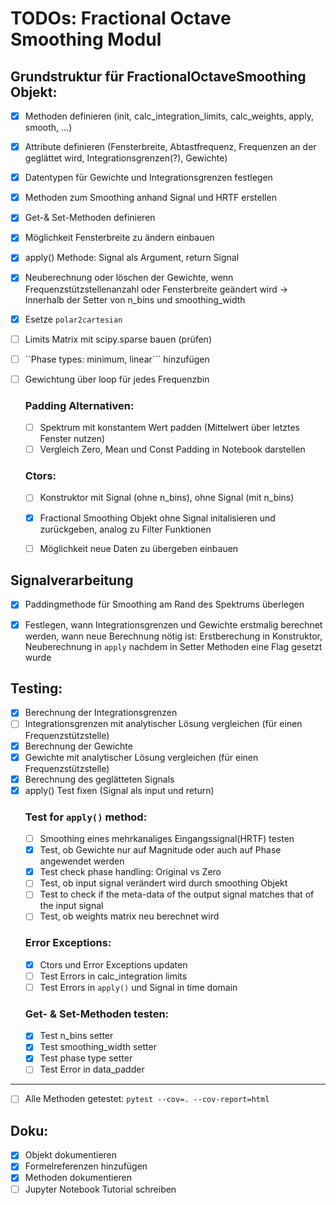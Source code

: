 # TODOs: Fractional Octave Smoothing Modul

## Grundstruktur für FractionalOctaveSmoothing Objekt:
* [x] Methoden definieren (init, calc_integration_limits, calc_weights, apply, 
    smooth, ...)
* [x] Attribute definieren (Fensterbreite, Abtastfrequenz, Frequenzen an der geglättet wird, Integrationsgrenzen(?), Gewichte)
* [x] Datentypen für Gewichte und Integrationsgrenzen festlegen
* [x] Methoden zum Smoothing anhand Signal und HRTF erstellen
* [x] Get-& Set-Methoden definieren
* [x] Möglichkeit Fensterbreite zu ändern einbauen
* [x] apply() Methode: Signal als Argument, return Signal
* [x] Neuberechnung oder löschen der Gewichte, wenn Frequenzstützstellenanzahl oder Fensterbreite geändert wird -> Innerhalb der Setter von n_bins und smoothing_width
* [x] Esetze `polar2cartesian`
* [ ] Limits Matrix mit scipy.sparse bauen (prüfen)
* [ ] ``Phase types: minimum, linear``` hinzufügen
* [ ] Gewichtung über loop für jedes Frequenzbin

    ### Padding Alternativen:
    * [ ] Spektrum mit konstantem Wert padden (Mittelwert über letztes Fenster nutzen)
    * [ ] Vergleich Zero, Mean und Const Padding in Notebook darstellen
    ### Ctors:
    * [ ] Konstruktor mit Signal (ohne n_bins), ohne Signal (mit n_bins)
    * [x] Fractional Smoothing Objekt ohne Signal initalisieren und zurückgeben, analog zu Filter Funktionen
    * [ ] Möglichkeit neue Daten zu übergeben einbauen



## Signalverarbeitung
* [x] Paddingmethode für Smoothing am Rand des Spektrums überlegen
* [x] Festlegen, wann Integrationsgrenzen und Gewichte erstmalig berechnet werden, wann neue Berechnung nötig ist: Erstberechung in Konstruktor, Neuberechnung in `apply` nachdem in Setter Methoden eine Flag gesetzt wurde


## Testing:
* [x] Berechnung der Integrationsgrenzen 
* [ ] Integrationsgrenzen mit analytischer Lösung vergleichen (für einen Frequenzstützstelle)
* [x] Berechnung der Gewichte
* [x] Gewichte mit analytischer Lösung vergleichen (für einen Frequenzstützstelle)
* [x] Berechnung des geglätteten Signals
* [x] apply() Test fixen (Signal als input und return)
    ### Test for `apply()` method:
    * [ ] Smoothing eines mehrkanaliges Eingangssignal(HRTF) testen
    * [x] Test, ob Gewichte nur auf Magnitude oder auch auf Phase angewendet werden
    * [x] Test check phase handling: Original vs Zero
    * [ ] Test, ob input signal verändert wird durch smoothing Objekt
    * [ ] Test to check if the meta-data of the output signal matches that of the input signal
    * [ ] Test, ob weights matrix neu berechnet wird
    ### Error Exceptions:
    * [x] Ctors und Error Exceptions updaten
    * [ ] Test Errors in calc_integration limits
    * [ ] Test Errors in `apply()` und Signal in time domain

    ### Get- & Set-Methoden testen:
    * [x] Test n_bins setter
    * [x] Test smoothing_width setter
    * [x] Test phase type setter
    * [ ] Test Error in data_padder
---
* [ ] Alle Methoden getestet: ```pytest --cov=. --cov-report=html```

## Doku:
* [x] Objekt dokumentieren
* [x] Formelreferenzen hinzufügen
* [x] Methoden dokumentieren
* [ ] Jupyter Notebook Tutorial schreiben
